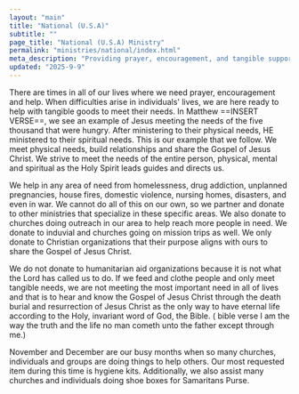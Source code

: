 ```yaml
---
layout: "main"
title: "National (U.S.A)"
subtitle: ""
page_title: "National (U.S.A) Ministry"
permalink: "ministries/national/index.html"
meta_description: "Providing prayer, encouragement, and tangible support to those in need across the U.S.A., Crossing All Borders Ministries meets physical, mental, and spiritual needs through Christ-centered outreach, partnerships, and donations to Christian organizations, following the example of Jesus in serving and sharing the Gospel."
updated: "2025-9-9"
---
```


There are times in all of our lives where we need prayer, encouragement and help. When difficulties arise in individuals' lives, we are here ready to help with tangible goods to meet their needs.
In Matthew ==INSERT VERSE==, we see an example of Jesus meeting the needs of the five thousand that were hungry. After ministering to their physical needs, HE ministered to their spiritual needs. This is our example that we follow. We meet physical needs, build relationships and share the Gospel of Jesus Christ. We strive to meet the needs of the entire person, physical, mental and spiritual as the Holy Spirit leads guides and directs us.

We help in any area of need from homelessness, drug addiction, unplanned pregnancies, house fires, domestic violence, nursing homes, disasters, and even in war. We cannot do all of this on our own, so we partner and donate to other ministries that specialize in these specific areas. We also donate to churches doing outreach in our area to help reach more people in need. We donate to induvial and churches going on mission trips as well. We only donate to Christian organizations that their purpose aligns with ours to share the Gospel of Jesus Christ.

We do not donate to humanitarian aid organizations because it is not what the Lord has called us to do. If we feed and clothe people and only meet tangible needs, we are not meeting the most important need in all of lives and that is to hear and know the Gospel of Jesus Christ through the death burial and resurrection of Jesus Christ as the only way to have eternal life according to the Holy, invariant word of God, the Bible. ( bible verse I am the way the truth and the life no man cometh unto the father except through me.)

November and December are our busy months when so many churches, individuals and groups are doing things to help others. Our most requested item during this time is hygiene kits. Additionally, we also assist many churches and individuals doing shoe boxes for Samaritans Purse.

